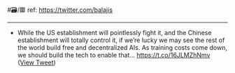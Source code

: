 #🗃/🟥 
ref: 
https://twitter.com/balajis

---

- While the US establishment will pointlessly fight it, and the Chinese establishment will totally control it, if we’re lucky we may see the rest of the world build free and decentralized AIs.
  As training costs come down, we should build the tech to enable that… https://t.co/16JLMZhNmv ([View Tweet](https://twitter.com/balajis/status/1623877822287691777))
